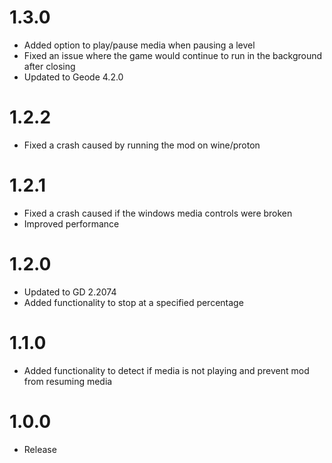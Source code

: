 # 1.3.0
- Added option to play/pause media when pausing a level
- Fixed an issue where the game would continue to run in the background after closing
- Updated to Geode 4.2.0

# 1.2.2
- Fixed a crash caused by running the mod on wine/proton

# 1.2.1
- Fixed a crash caused if the windows media controls were broken
- Improved performance

# 1.2.0
- Updated to GD 2.2074
- Added functionality to stop at a specified percentage

# 1.1.0
- Added functionality to detect if media is not playing and prevent mod from resuming media

# 1.0.0
- Release